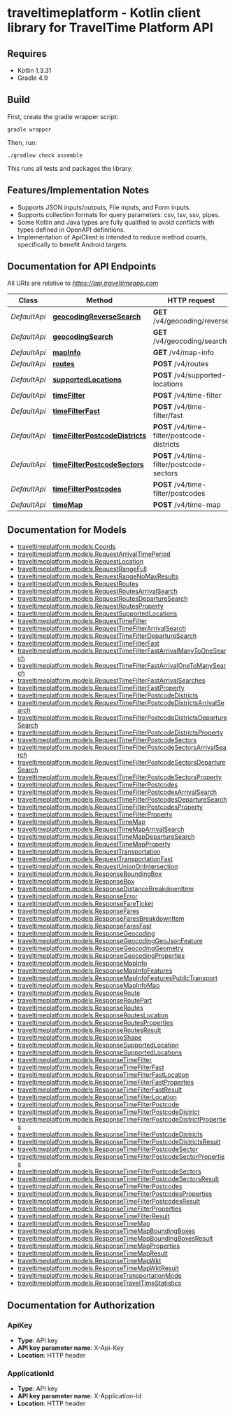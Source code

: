 # traveltimeplatform - Kotlin client library for TravelTime Platform API

## Requires

* Kotlin 1.3.31
* Gradle 4.9

## Build

First, create the gradle wrapper script:

```
gradle wrapper
```

Then, run:

```
./gradlew check assemble
```

This runs all tests and packages the library.

## Features/Implementation Notes

* Supports JSON inputs/outputs, File inputs, and Form inputs.
* Supports collection formats for query parameters: csv, tsv, ssv, pipes.
* Some Kotlin and Java types are fully qualified to avoid conflicts with types defined in OpenAPI definitions.
* Implementation of ApiClient is intended to reduce method counts, specifically to benefit Android targets.

<a name="documentation-for-api-endpoints"></a>
## Documentation for API Endpoints

All URIs are relative to *https://api.traveltimeapp.com*

Class | Method | HTTP request | Description
------------ | ------------- | ------------- | -------------
*DefaultApi* | [**geocodingReverseSearch**](docs/DefaultApi.md#geocodingreversesearch) | **GET** /v4/geocoding/reverse | 
*DefaultApi* | [**geocodingSearch**](docs/DefaultApi.md#geocodingsearch) | **GET** /v4/geocoding/search | 
*DefaultApi* | [**mapInfo**](docs/DefaultApi.md#mapinfo) | **GET** /v4/map-info | 
*DefaultApi* | [**routes**](docs/DefaultApi.md#routes) | **POST** /v4/routes | 
*DefaultApi* | [**supportedLocations**](docs/DefaultApi.md#supportedlocations) | **POST** /v4/supported-locations | 
*DefaultApi* | [**timeFilter**](docs/DefaultApi.md#timefilter) | **POST** /v4/time-filter | 
*DefaultApi* | [**timeFilterFast**](docs/DefaultApi.md#timefilterfast) | **POST** /v4/time-filter/fast | 
*DefaultApi* | [**timeFilterPostcodeDistricts**](docs/DefaultApi.md#timefilterpostcodedistricts) | **POST** /v4/time-filter/postcode-districts | 
*DefaultApi* | [**timeFilterPostcodeSectors**](docs/DefaultApi.md#timefilterpostcodesectors) | **POST** /v4/time-filter/postcode-sectors | 
*DefaultApi* | [**timeFilterPostcodes**](docs/DefaultApi.md#timefilterpostcodes) | **POST** /v4/time-filter/postcodes | 
*DefaultApi* | [**timeMap**](docs/DefaultApi.md#timemap) | **POST** /v4/time-map | 


<a name="documentation-for-models"></a>
## Documentation for Models

 - [traveltimeplatform.models.Coords](docs/Coords.md)
 - [traveltimeplatform.models.RequestArrivalTimePeriod](docs/RequestArrivalTimePeriod.md)
 - [traveltimeplatform.models.RequestLocation](docs/RequestLocation.md)
 - [traveltimeplatform.models.RequestRangeFull](docs/RequestRangeFull.md)
 - [traveltimeplatform.models.RequestRangeNoMaxResults](docs/RequestRangeNoMaxResults.md)
 - [traveltimeplatform.models.RequestRoutes](docs/RequestRoutes.md)
 - [traveltimeplatform.models.RequestRoutesArrivalSearch](docs/RequestRoutesArrivalSearch.md)
 - [traveltimeplatform.models.RequestRoutesDepartureSearch](docs/RequestRoutesDepartureSearch.md)
 - [traveltimeplatform.models.RequestRoutesProperty](docs/RequestRoutesProperty.md)
 - [traveltimeplatform.models.RequestSupportedLocations](docs/RequestSupportedLocations.md)
 - [traveltimeplatform.models.RequestTimeFilter](docs/RequestTimeFilter.md)
 - [traveltimeplatform.models.RequestTimeFilterArrivalSearch](docs/RequestTimeFilterArrivalSearch.md)
 - [traveltimeplatform.models.RequestTimeFilterDepartureSearch](docs/RequestTimeFilterDepartureSearch.md)
 - [traveltimeplatform.models.RequestTimeFilterFast](docs/RequestTimeFilterFast.md)
 - [traveltimeplatform.models.RequestTimeFilterFastArrivalManyToOneSearch](docs/RequestTimeFilterFastArrivalManyToOneSearch.md)
 - [traveltimeplatform.models.RequestTimeFilterFastArrivalOneToManySearch](docs/RequestTimeFilterFastArrivalOneToManySearch.md)
 - [traveltimeplatform.models.RequestTimeFilterFastArrivalSearches](docs/RequestTimeFilterFastArrivalSearches.md)
 - [traveltimeplatform.models.RequestTimeFilterFastProperty](docs/RequestTimeFilterFastProperty.md)
 - [traveltimeplatform.models.RequestTimeFilterPostcodeDistricts](docs/RequestTimeFilterPostcodeDistricts.md)
 - [traveltimeplatform.models.RequestTimeFilterPostcodeDistrictsArrivalSearch](docs/RequestTimeFilterPostcodeDistrictsArrivalSearch.md)
 - [traveltimeplatform.models.RequestTimeFilterPostcodeDistrictsDepartureSearch](docs/RequestTimeFilterPostcodeDistrictsDepartureSearch.md)
 - [traveltimeplatform.models.RequestTimeFilterPostcodeDistrictsProperty](docs/RequestTimeFilterPostcodeDistrictsProperty.md)
 - [traveltimeplatform.models.RequestTimeFilterPostcodeSectors](docs/RequestTimeFilterPostcodeSectors.md)
 - [traveltimeplatform.models.RequestTimeFilterPostcodeSectorsArrivalSearch](docs/RequestTimeFilterPostcodeSectorsArrivalSearch.md)
 - [traveltimeplatform.models.RequestTimeFilterPostcodeSectorsDepartureSearch](docs/RequestTimeFilterPostcodeSectorsDepartureSearch.md)
 - [traveltimeplatform.models.RequestTimeFilterPostcodeSectorsProperty](docs/RequestTimeFilterPostcodeSectorsProperty.md)
 - [traveltimeplatform.models.RequestTimeFilterPostcodes](docs/RequestTimeFilterPostcodes.md)
 - [traveltimeplatform.models.RequestTimeFilterPostcodesArrivalSearch](docs/RequestTimeFilterPostcodesArrivalSearch.md)
 - [traveltimeplatform.models.RequestTimeFilterPostcodesDepartureSearch](docs/RequestTimeFilterPostcodesDepartureSearch.md)
 - [traveltimeplatform.models.RequestTimeFilterPostcodesProperty](docs/RequestTimeFilterPostcodesProperty.md)
 - [traveltimeplatform.models.RequestTimeFilterProperty](docs/RequestTimeFilterProperty.md)
 - [traveltimeplatform.models.RequestTimeMap](docs/RequestTimeMap.md)
 - [traveltimeplatform.models.RequestTimeMapArrivalSearch](docs/RequestTimeMapArrivalSearch.md)
 - [traveltimeplatform.models.RequestTimeMapDepartureSearch](docs/RequestTimeMapDepartureSearch.md)
 - [traveltimeplatform.models.RequestTimeMapProperty](docs/RequestTimeMapProperty.md)
 - [traveltimeplatform.models.RequestTransportation](docs/RequestTransportation.md)
 - [traveltimeplatform.models.RequestTransportationFast](docs/RequestTransportationFast.md)
 - [traveltimeplatform.models.RequestUnionOnIntersection](docs/RequestUnionOnIntersection.md)
 - [traveltimeplatform.models.ResponseBoundingBox](docs/ResponseBoundingBox.md)
 - [traveltimeplatform.models.ResponseBox](docs/ResponseBox.md)
 - [traveltimeplatform.models.ResponseDistanceBreakdownItem](docs/ResponseDistanceBreakdownItem.md)
 - [traveltimeplatform.models.ResponseError](docs/ResponseError.md)
 - [traveltimeplatform.models.ResponseFareTicket](docs/ResponseFareTicket.md)
 - [traveltimeplatform.models.ResponseFares](docs/ResponseFares.md)
 - [traveltimeplatform.models.ResponseFaresBreakdownItem](docs/ResponseFaresBreakdownItem.md)
 - [traveltimeplatform.models.ResponseFaresFast](docs/ResponseFaresFast.md)
 - [traveltimeplatform.models.ResponseGeocoding](docs/ResponseGeocoding.md)
 - [traveltimeplatform.models.ResponseGeocodingGeoJsonFeature](docs/ResponseGeocodingGeoJsonFeature.md)
 - [traveltimeplatform.models.ResponseGeocodingGeometry](docs/ResponseGeocodingGeometry.md)
 - [traveltimeplatform.models.ResponseGeocodingProperties](docs/ResponseGeocodingProperties.md)
 - [traveltimeplatform.models.ResponseMapInfo](docs/ResponseMapInfo.md)
 - [traveltimeplatform.models.ResponseMapInfoFeatures](docs/ResponseMapInfoFeatures.md)
 - [traveltimeplatform.models.ResponseMapInfoFeaturesPublicTransport](docs/ResponseMapInfoFeaturesPublicTransport.md)
 - [traveltimeplatform.models.ResponseMapInfoMap](docs/ResponseMapInfoMap.md)
 - [traveltimeplatform.models.ResponseRoute](docs/ResponseRoute.md)
 - [traveltimeplatform.models.ResponseRoutePart](docs/ResponseRoutePart.md)
 - [traveltimeplatform.models.ResponseRoutes](docs/ResponseRoutes.md)
 - [traveltimeplatform.models.ResponseRoutesLocation](docs/ResponseRoutesLocation.md)
 - [traveltimeplatform.models.ResponseRoutesProperties](docs/ResponseRoutesProperties.md)
 - [traveltimeplatform.models.ResponseRoutesResult](docs/ResponseRoutesResult.md)
 - [traveltimeplatform.models.ResponseShape](docs/ResponseShape.md)
 - [traveltimeplatform.models.ResponseSupportedLocation](docs/ResponseSupportedLocation.md)
 - [traveltimeplatform.models.ResponseSupportedLocations](docs/ResponseSupportedLocations.md)
 - [traveltimeplatform.models.ResponseTimeFilter](docs/ResponseTimeFilter.md)
 - [traveltimeplatform.models.ResponseTimeFilterFast](docs/ResponseTimeFilterFast.md)
 - [traveltimeplatform.models.ResponseTimeFilterFastLocation](docs/ResponseTimeFilterFastLocation.md)
 - [traveltimeplatform.models.ResponseTimeFilterFastProperties](docs/ResponseTimeFilterFastProperties.md)
 - [traveltimeplatform.models.ResponseTimeFilterFastResult](docs/ResponseTimeFilterFastResult.md)
 - [traveltimeplatform.models.ResponseTimeFilterLocation](docs/ResponseTimeFilterLocation.md)
 - [traveltimeplatform.models.ResponseTimeFilterPostcode](docs/ResponseTimeFilterPostcode.md)
 - [traveltimeplatform.models.ResponseTimeFilterPostcodeDistrict](docs/ResponseTimeFilterPostcodeDistrict.md)
 - [traveltimeplatform.models.ResponseTimeFilterPostcodeDistrictProperties](docs/ResponseTimeFilterPostcodeDistrictProperties.md)
 - [traveltimeplatform.models.ResponseTimeFilterPostcodeDistricts](docs/ResponseTimeFilterPostcodeDistricts.md)
 - [traveltimeplatform.models.ResponseTimeFilterPostcodeDistrictsResult](docs/ResponseTimeFilterPostcodeDistrictsResult.md)
 - [traveltimeplatform.models.ResponseTimeFilterPostcodeSector](docs/ResponseTimeFilterPostcodeSector.md)
 - [traveltimeplatform.models.ResponseTimeFilterPostcodeSectorProperties](docs/ResponseTimeFilterPostcodeSectorProperties.md)
 - [traveltimeplatform.models.ResponseTimeFilterPostcodeSectors](docs/ResponseTimeFilterPostcodeSectors.md)
 - [traveltimeplatform.models.ResponseTimeFilterPostcodeSectorsResult](docs/ResponseTimeFilterPostcodeSectorsResult.md)
 - [traveltimeplatform.models.ResponseTimeFilterPostcodes](docs/ResponseTimeFilterPostcodes.md)
 - [traveltimeplatform.models.ResponseTimeFilterPostcodesProperties](docs/ResponseTimeFilterPostcodesProperties.md)
 - [traveltimeplatform.models.ResponseTimeFilterPostcodesResult](docs/ResponseTimeFilterPostcodesResult.md)
 - [traveltimeplatform.models.ResponseTimeFilterProperties](docs/ResponseTimeFilterProperties.md)
 - [traveltimeplatform.models.ResponseTimeFilterResult](docs/ResponseTimeFilterResult.md)
 - [traveltimeplatform.models.ResponseTimeMap](docs/ResponseTimeMap.md)
 - [traveltimeplatform.models.ResponseTimeMapBoundingBoxes](docs/ResponseTimeMapBoundingBoxes.md)
 - [traveltimeplatform.models.ResponseTimeMapBoundingBoxesResult](docs/ResponseTimeMapBoundingBoxesResult.md)
 - [traveltimeplatform.models.ResponseTimeMapProperties](docs/ResponseTimeMapProperties.md)
 - [traveltimeplatform.models.ResponseTimeMapResult](docs/ResponseTimeMapResult.md)
 - [traveltimeplatform.models.ResponseTimeMapWkt](docs/ResponseTimeMapWkt.md)
 - [traveltimeplatform.models.ResponseTimeMapWktResult](docs/ResponseTimeMapWktResult.md)
 - [traveltimeplatform.models.ResponseTransportationMode](docs/ResponseTransportationMode.md)
 - [traveltimeplatform.models.ResponseTravelTimeStatistics](docs/ResponseTravelTimeStatistics.md)


<a name="documentation-for-authorization"></a>
## Documentation for Authorization

<a name="ApiKey"></a>
### ApiKey

- **Type**: API key
- **API key parameter name**: X-Api-Key
- **Location**: HTTP header

<a name="ApplicationId"></a>
### ApplicationId

- **Type**: API key
- **API key parameter name**: X-Application-Id
- **Location**: HTTP header

